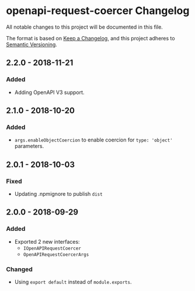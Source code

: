 # openapi-request-coercer Changelog
All notable changes to this project will be documented in this file.

The format is based on [Keep a Changelog](https://keepachangelog.com/en/1.0.0/),
and this project adheres to [Semantic Versioning](https://semver.org/spec/v2.0.0.html).

## 2.2.0 - 2018-11-21
### Added
- Adding OpenAPI V3 support.

## 2.1.0 - 2018-10-20
### Added
- `args.enableObjectCoercion` to enable coercion for `type: 'object'` parameters.

## 2.0.1 - 2018-10-03
### Fixed
- Updating .npmignore to publish `dist`

## 2.0.0 - 2018-09-29
### Added
- Exported 2 new interfaces:
  - `IOpenAPIRequestCoercer`
  - `OpenAPIRequestCoercerArgs`

### Changed
- Using `export default` instead of `module.exports`.
